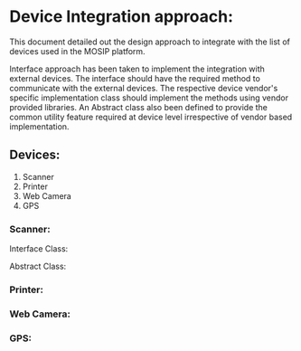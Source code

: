 # Device Integration approach:

This document detailed out the design approach to integrate with the list of devices used in the MOSIP platform.

Interface approach has been taken to implement the integration with external devices. The interface should have the required method to communicate with the external devices. The respective device vendor's specific implementation class should implement the methods using vendor provided libraries. An Abstract class also been defined to provide the common utility feature required at device level irrespective of vendor based implementation.

## Devices:
1. Scanner
2. Printer
3. Web Camera
4. GPS

### Scanner: 
Interface Class:
 
Abstract Class:


### Printer:  

### Web Camera:  

### GPS:  
